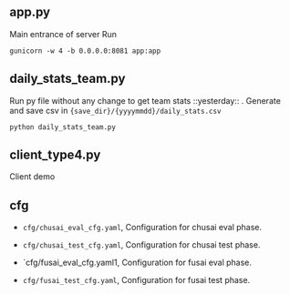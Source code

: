 ## app.py
Main entrance of server
Run 
```
gunicorn -w 4 -b 0.0.0.0:8081 app:app
```
## daily_stats_team.py

Run py file without any change to get team stats ::yesterday:: . Generate and save csv in `{save_dir}/{yyyymmdd}/daily_stats.csv` 
```
python daily_stats_team.py
```
## client_type4.py
Client demo

## cfg
- `cfg/chusai_eval_cfg.yaml`, Configuration for chusai eval phase.

- `cfg/chusai_test_cfg.yaml`, Configuration for chusai test phase.

- `cfg/fusai_eval_cfg.yaml1, Configuration for fusai eval phase.

- `cfg/fusai_test_cfg.yaml`, Configuration for fusai test phase.

